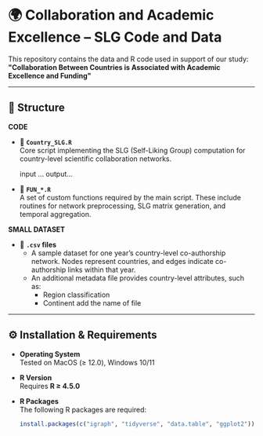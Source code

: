 # 🌍 Collaboration and Academic Excellence – SLG Code and Data

This repository contains the data and R code used in support of our study:  
**"Collaboration Between Countries is Associated with Academic Excellence and Funding"** 

---

## 📁 Structure

**CODE**
- 🔹 **`Country_SLG.R`**  
  Core script implementing the SLG (Self-Liking Group) computation for country-level scientific collaboration networks.

  input ...
  output...

- 🔹 **`FUN_*.R`**  
  A set of custom functions required by the main script. These include routines for network preprocessing, SLG matrix generation, and temporal aggregation.

**SMALL DATASET**
- 🔹 **`.csv` files**  
  - A sample dataset for one year’s country-level co-authorship network. Nodes represent countries, and edges indicate co-authorship links within that year.  
  - An additional metadata file provides country-level attributes, such as:
    - Region classification  
    - Continent
  add the name of file 
  

---

## ⚙️ Installation & Requirements

- **Operating System**  
  Tested on MacOS (≥ 12.0), Windows 10/11

- **R Version**  
  Requires **R ≥ 4.5.0**

- **R Packages**  
  The following R packages are required:
  ```r
  install.packages(c("igraph", "tidyverse", "data.table", "ggplot2"))

